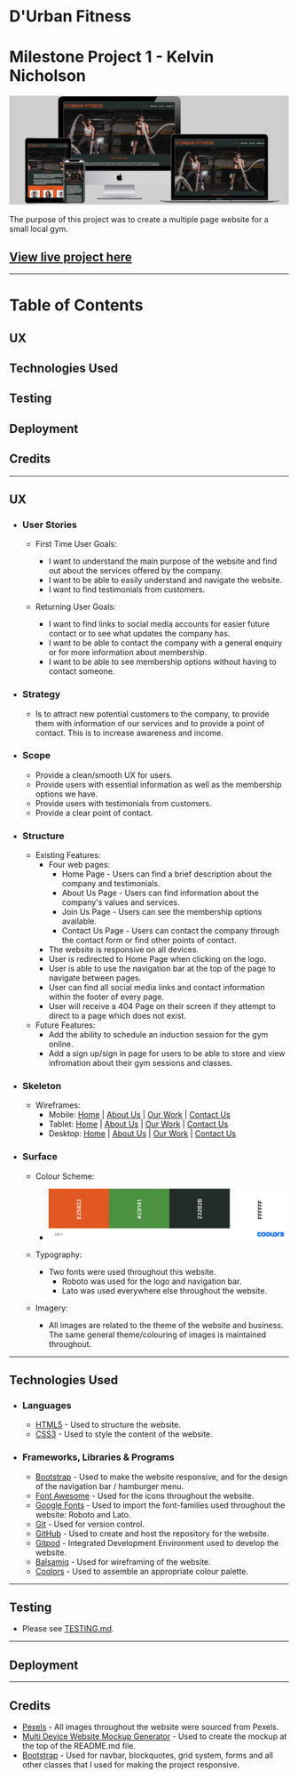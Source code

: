 # D'Urban Fitness
# Milestone Project 1 - Kelvin Nicholson

![D'Urban Fitness](assets/readme/responsive.png)

The purpose of this project was to create a multiple page website for a small local gym.

[View live project here](https://spooshdoosh.github.io/Milestone-Project-1-DUrban-Fitness/)
--

---

# Table of Contents

## UX
## Technologies Used
## Testing
## Deployment
## Credits
---

## UX
* ### User Stories
  * First Time User Goals:
    * I want to understand the main purpose of the website and find out about the services offered by the company.
    * I want to be able to easily understand and navigate the website.
    * I want to find testimonials from customers.

  * Returning User Goals:
    * I want to find links to social media accounts for easier future contact or to see what updates the company has.
    * I want to be able to contact the company with a general enquiry or for more information about membership.
    * I want to be able to see membership options without having to contact someone.

* ### Strategy
  * Is to attract new potential customers to the company, to provide them with information of our services and to provide a point of contact. This is to increase awareness and income.

* ### Scope
  * Provide a clean/smooth UX for users.
  * Provide users with essential information as well as the membership options we have.
  * Provide users with testimonials from customers.
  * Provide a clear point of contact.

* ### Structure
  * Existing Features:
    * Four web pages:
      - Home Page - Users can find a brief description about the company and testimonials.
      - About Us Page - Users can find information about the company's values and services.
      - Join Us Page - Users can see the membership options available.
      - Contact Us Page - Users can contact the company through the contact form or find other points of contact.
    * The website is responsive on all devices.
    * User is redirected to Home Page when clicking on the logo.
    * User is able to use the navigation bar at the top of the page to navigate between pages. 
    * User can find all social media links and contact information within the footer of every page.
    * User will receive a 404 Page on their screen if they attempt to direct to a page which does not exist.
  * Future Features:
    * Add the ability to schedule an induction session for the gym online.
    * Add a sign up/sign in page for users to be able to store and view infromation about their gym sessions and classes.

* ### Skeleton
  * Wireframes:
    - Mobile: [Home](assets/wireframes/mobile-home.png) | [About Us](assets/wireframes/mobile-about-us.png) | [Our Work](assets/wireframes/mobile-our-work.png) | [Contact Us](assets/wireframes/mobile-contact-us.png)
    - Tablet: [Home](assets/wireframes/tablet-home.png) | [About Us](assets/wireframes/tablet-about-us.png) | [Our Work](assets/wireframes/tablet-our-work.png) | [Contact Us](assets/wireframes/tablet-contact-us.png)
    - Desktop: [Home](assets/wireframes/desktop-home.png) | [About Us](assets/wireframes/desktop-about-us.png) | [Our Work](assets/wireframes/desktop-our-work.png) | [Contact Us](assets/wireframes/desktop-contact-us.png)

* ### Surface 
  * Colour Scheme:
    - ![Palette Colours](assets/readme/colour-palette.png)

  * Typography:
    * Two fonts were used throughout this website.
      * Roboto was used for the logo and navigation bar.
      * Lato was used everywhere else throughout the website.

  * Imagery:
    * All images are related to the theme of the website and business. The same general theme/colouring of images is maintained throughout.

---

## Technologies Used
* ### Languages
  * [HTML5](https://en.wikipedia.org/wiki/HTML5) - Used to structure the website.
  * [CSS3](https://en.wikipedia.org/wiki/CSS) - Used to style the content of the website.

* ### Frameworks, Libraries & Programs
  * [Bootstrap](https://getbootstrap.com/) - Used to make the website responsive, and for the design of the navigation bar / hamburger menu.
  * [Font Awesome](https://fontawesome.com/) - Used for the icons throughout the website.
  * [Google Fonts](https://fonts.google.com/) - Used to import the font-families used throughout the website: Roboto and Lato.
  * [Git](https://git-scm.com/) - Used for version control.
  * [GitHub](https://github.com/) - Used to create and host the repository for the website.
  * [Gitpod](https://gitpod.io/) - Integrated Development Environment used to develop the website.
  * [Balsamiq](https://balsamiq.com/) - Used for wireframing of the website.
  * [Coolors](https://coolors.co/) - Used to assemble an appropriate colour palette.

---

## Testing
* Please see [TESTING.md](TESTING.md).

---

## Deployment

---

## Credits

* [Pexels](https://www.pexels.com/) - All images throughout the website were sourced from Pexels.
* [Multi Device Website Mockup Generator](https://techsini.com/multi-mockup/) - Used to create the mockup at the top of the README.md file.
* [Bootstrap](https://getbootstrap.com/) - Used for navbar, blockquotes, grid system, forms and all other classes that I used for making the project responsive.
